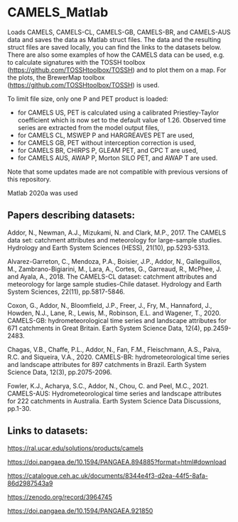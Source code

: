 # CAMELS_Matlab
Loads CAMELS, CAMELS-CL, CAMELS-GB, CAMELS-BR, and CAMELS-AUS data and saves the data as Matlab struct files.
The data and the resulting struct files are saved locally, you can find the links to the datasets below.
There are also some examples of how the CAMELS data can be used, e.g. to calculate signatures with the TOSSH toolbox (https://github.com/TOSSHtoolbox/TOSSH) and to plot them on a map.
For the plots, the BrewerMap toolbox (https://github.com/TOSSHtoolbox/TOSSH) is used.

To limit file size, only one P and PET product is loaded:
- for CAMELS US, PET is calculated using a calibrated Priestley-Taylor coefficient which is now set to the default value of 1.26. Observed time series are extracted from the model output files,
- for CAMELS CL, MSWEP P and HARGREAVES PET are used,
- for CAMELS GB, PET without interception correction is used,
- for CAMELS BR, CHIRPS P, GLEAM PET, and CPC T are used,
- for CAMELS AUS, AWAP P, Morton SILO PET, and AWAP T are used.

Note that some updates made are not compatible with previous versions of this repository.

Matlab 2020a was used 

## Papers describing datasets:

Addor, N., Newman, A.J., Mizukami, N. and Clark, M.P., 2017. The CAMELS data set: catchment attributes and meteorology for large-sample studies. Hydrology and Earth System Sciences (HESS), 21(10), pp.5293-5313.

Alvarez-Garreton, C., Mendoza, P.A., Boisier, J.P., Addor, N., Galleguillos, M., Zambrano-Bigiarini, M., Lara, A., Cortes, G., Garreaud, R., McPhee, J. and Ayala, A., 2018. The CAMELS-CL dataset: catchment attributes and meteorology for large sample studies-Chile dataset. Hydrology and Earth System Sciences, 22(11), pp.5817-5846.

Coxon, G., Addor, N., Bloomfield, J.P., Freer, J., Fry, M., Hannaford, J., Howden, N.J., Lane, R., Lewis, M., Robinson, E.L. and Wagener, T., 2020. CAMELS-GB: hydrometeorological time series and landscape attributes for 671 catchments in Great Britain. Earth System Science Data, 12(4), pp.2459-2483.

Chagas, V.B., Chaffe, P.L., Addor, N., Fan, F.M., Fleischmann, A.S., Paiva, R.C. and Siqueira, V.A., 2020. CAMELS-BR: hydrometeorological time series and landscape attributes for 897 catchments in Brazil. Earth System Science Data, 12(3), pp.2075-2096.

Fowler, K.J., Acharya, S.C., Addor, N., Chou, C. and Peel, M.C., 2021. CAMELS-AUS: Hydrometeorological time series and landscape attributes for 222 catchments in Australia. Earth System Science Data Discussions, pp.1-30.


## Links to datasets:

https://ral.ucar.edu/solutions/products/camels

https://doi.pangaea.de/10.1594/PANGAEA.894885?format=html#download

https://catalogue.ceh.ac.uk/documents/8344e4f3-d2ea-44f5-8afa-86d2987543a9

https://zenodo.org/record/3964745

https://doi.pangaea.de/10.1594/PANGAEA.921850
